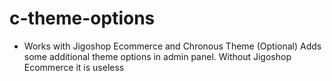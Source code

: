 # c-theme-options

* Works with Jigoshop Ecommerce and Chronous Theme (Optional)
    Adds some additional theme options in admin panel. Without Jigoshop Ecommerce it is useless